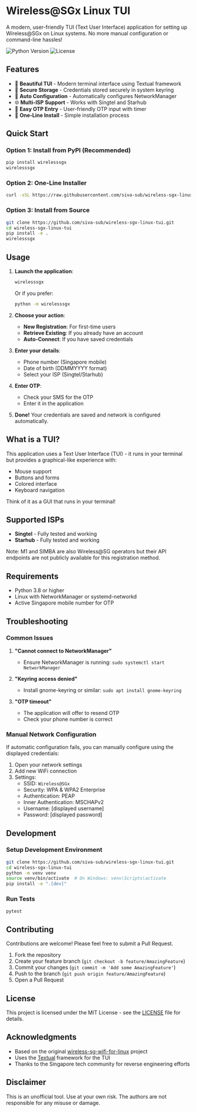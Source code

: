 # Wireless@SGx Linux TUI

A modern, user-friendly TUI (Text User Interface) application for setting up Wireless@SGx on Linux systems. No more manual configuration or command-line hassles!

![Python Version](https://img.shields.io/badge/python-3.8+-blue.svg)
![License](https://img.shields.io/badge/license-MIT-green.svg)

## Features

- 🎨 **Beautiful TUI** - Modern terminal interface using Textual framework
- 🔐 **Secure Storage** - Credentials stored securely in system keyring
- 🔧 **Auto Configuration** - Automatically configures NetworkManager
- 🌐 **Multi-ISP Support** - Works with Singtel and Starhub
- 📱 **Easy OTP Entry** - User-friendly OTP input with timer
- 🚀 **One-Line Install** - Simple installation process

## Quick Start

### Option 1: Install from PyPI (Recommended)
```bash
pip install wirelesssgx
wirelesssgx
```

### Option 2: One-Line Installer
```bash
curl -sSL https://raw.githubusercontent.com/siva-sub/wireless-sgx-linux-tui/master/install.sh | bash
```

### Option 3: Install from Source
```bash
git clone https://github.com/siva-sub/wireless-sgx-linux-tui.git
cd wireless-sgx-linux-tui
pip install -e .
wirelesssgx
```

## Usage

1. **Launch the application**:
   ```bash
   wirelesssgx
   ```
   Or if you prefer:
   ```bash
   python -m wirelesssgx
   ```

2. **Choose your action**:
   - **New Registration**: For first-time users
   - **Retrieve Existing**: If you already have an account
   - **Auto-Connect**: If you have saved credentials

3. **Enter your details**:
   - Phone number (Singapore mobile)
   - Date of birth (DDMMYYYY format)
   - Select your ISP (Singtel/Starhub)

4. **Enter OTP**:
   - Check your SMS for the OTP
   - Enter it in the application

5. **Done!** Your credentials are saved and network is configured automatically.

## What is a TUI?

This application uses a Text User Interface (TUI) - it runs in your terminal but provides a graphical-like experience with:
- Mouse support
- Buttons and forms
- Colored interface
- Keyboard navigation

Think of it as a GUI that runs in your terminal!

## Supported ISPs

- **Singtel** - Fully tested and working
- **Starhub** - Fully tested and working

Note: M1 and SIMBA are also Wireless@SG operators but their API endpoints are not publicly available for this registration method.

## Requirements

- Python 3.8 or higher
- Linux with NetworkManager or systemd-networkd
- Active Singapore mobile number for OTP

## Troubleshooting

### Common Issues

1. **"Cannot connect to NetworkManager"**
   - Ensure NetworkManager is running: `sudo systemctl start NetworkManager`

2. **"Keyring access denied"**
   - Install gnome-keyring or similar: `sudo apt install gnome-keyring`

3. **"OTP timeout"**
   - The application will offer to resend OTP
   - Check your phone number is correct

### Manual Network Configuration

If automatic configuration fails, you can manually configure using the displayed credentials:

1. Open your network settings
2. Add new WiFi connection
3. Settings:
   - SSID: `Wireless@SGx`
   - Security: WPA & WPA2 Enterprise
   - Authentication: PEAP
   - Inner Authentication: MSCHAPv2
   - Username: [displayed username]
   - Password: [displayed password]

## Development

### Setup Development Environment
```bash
git clone https://github.com/siva-sub/wireless-sgx-linux-tui.git
cd wireless-sgx-linux-tui
python -m venv venv
source venv/bin/activate  # On Windows: venv\Scripts\activate
pip install -e ".[dev]"
```

### Run Tests
```bash
pytest
```

## Contributing

Contributions are welcome! Please feel free to submit a Pull Request.

1. Fork the repository
2. Create your feature branch (`git checkout -b feature/AmazingFeature`)
3. Commit your changes (`git commit -m 'Add some AmazingFeature'`)
4. Push to the branch (`git push origin feature/AmazingFeature`)
5. Open a Pull Request

## License

This project is licensed under the MIT License - see the [LICENSE](LICENSE) file for details.

## Acknowledgments

- Based on the original [wireless-sg-wifi-for-linux](https://github.com/konaylintun09/wireless-sg-wifi-for-linux) project
- Uses the [Textual](https://github.com/textualize/textual) framework for the TUI
- Thanks to the Singapore tech community for reverse engineering efforts

## Disclaimer

This is an unofficial tool. Use at your own risk. The authors are not responsible for any misuse or damage.